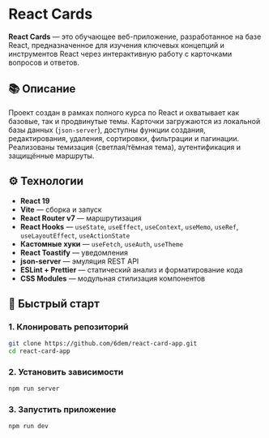 # React Cards

**React Cards** — это обучающее веб-приложение, разработанное на базе React, предназначенное для изучения ключевых концепций и инструментов React через интерактивную работу с карточками вопросов и ответов.

## 📚 Описание

Проект создан в рамках полного курса по React и охватывает как базовые, так и продвинутые темы. Карточки загружаются из локальной базы данных (`json-server`), доступны функции создания, редактирования, удаления, сортировки, фильтрации и пагинации. Реализованы темизация (светлая/тёмная тема), аутентификация и защищённые маршруты.

## ⚙️ Технологии

- **React 19**
- **Vite** — сборка и запуск
- **React Router v7** — маршрутизация
- **React Hooks** — `useState`, `useEffect`, `useContext`, `useMemo`, `useRef`, `useLayoutEffect`, `useActionState`
- **Кастомные хуки** — `useFetch`, `useAuth`, `useTheme`
- **React Toastify** — уведомления
- **json-server** — эмуляция REST API
- **ESLint + Prettier** — статический анализ и форматирование кода
- **CSS Modules** — модульная стилизация компонентов

## 🚀 Быстрый старт

### 1. Клонировать репозиторий

```bash
git clone https://github.com/6dem/react-card-app.git
cd react-card-app
```

### 2. Установить зависимости

```bash
npm run server
```

### 3. Запустить приложение

```bash
npm run dev
```